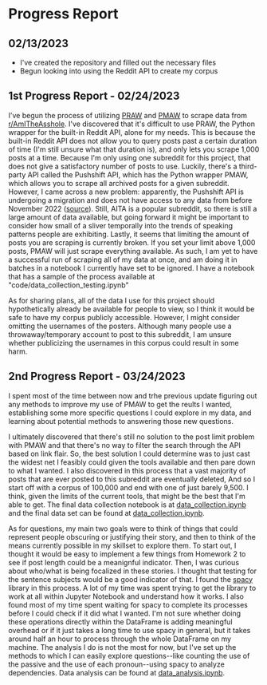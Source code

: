 # Progress Report

## 02/13/2023

* I've created the repository and filled out the necessary files
* Begun looking into using the Reddit API to create my corpus

## 1st Progress Report - 02/24/2023

I've begun the process of utilizing [PRAW](https://praw.readthedocs.io/en/latest/index.html) and [PMAW](https://github.com/mattpodolak/pmaw) to scrape data from [r/AmITheAsshole](https://www.reddit.com/r/AmItheAsshole/). I've discovered that it's difficult to use PRAW, the Python wrapper for the built-in Reddit API, alone for my needs. This is because the built-in Reddit API does not allow you to query posts past a certain duration of time (I'm still unsure what that duration is), and only lets you scrape 1,000 posts at a time. Because I'm only using one subreddit for this project, that does not give a satisfactory number of posts to use.
Luckily, there's a third-party API called the Pushshift API, which has the Python wrapper PMAW, which allows you to scrape all archived posts for a given subreddit. However, I came across a new problem: apparently, the Pushshift API is undergoing a migration and does not have access to any data from before November 2022 ([source](https://github.com/mattpodolak/pmaw/issues/57)). Still, AITA is a popular subreddit, so there is still a large amount of data available, but going forward it might be important to consider how small of a sliver temporally into the trends of speaking patterns people are exhibiting.
Lastly, it seems that limiting the amount of posts you are scraping is currently broken. If you set your limit above 1,000 posts, PMAW will just scrape everything available. As such, I am yet to have a successful run of scraping all of my data at once, and am doing it in batches in a notebook I currently have set to be ignored. I have a notebook that has a sample of the process available at "code/data_collection_testing.ipynb"

As for sharing plans, all of the data I use for this project should hypothetically already be available for people to view, so I think it would be safe to have my corpus publicly accessible. However, I might consider omitting the usernames of the posters. Although many people use a throwaway/temporary account to post to this subreddit, I am unsure whether publicizing the usernames in this corpus could result in some harm.

## 2nd Progress Report - 03/24/2023

I spent most of the time between now and trhe previous update figuring out any methods to improve my use of PMAW to get the reults I wanted, establishing some more specific questions I could explore in my data, and learning about potential methods to answering those new questions.

I ultimately discovered that there's still no solution to the post limit problem with PMAW and that there's no way to filter the search through the API based on link flair. So, the best solution I could determine was to just cast the widest net I feasibly could given the tools available and then pare down to what I wanted. I also discovered in this process that a vast majority of posts that are ever posted to this subreddit are eventually deleted, And so I start off with a corpus of 100,000 and end with one of just barely 9,500. I think, given the limits of the current tools, that might be the best that I'm able to get. The final data collection notebook is at [data_collection.ipynb](https://github.com/Data-Science-for-Linguists-2023/AITA-Blame-Analysis/blob/main/code/data_collection.ipynb) and the final data set can be found at [data_collection.ipynb](https://github.com/Data-Science-for-Linguists-2023/AITA-Blame-Analysis/blob/main/data/aita_data.csv).

As for questions, my main two goals were to think of things that could represent people obscuring or justifying their story, and then to think of the means currently possible in my skillset to explore them. To start out, I thought it would be easy to implement a few things from Homework 2 to see if post length could be a meanignful indicator. Then, I was curious about who/what is being focalized in these stories. I thought that testing for the sentence subjects would be a good indicator of that. I found the [spacy](https://spacy.io/) library in this process. A lot of my time was spent trying to get the library to work at all within Jupyter Notebook and understand how it works. I also found most of my time spent waiting for spacy to complete its processes before I could check if it did what I wanted. I'm not sure whether doing these operations directly within the DataFrame is adding meaningful overhead or if it just takes a long time to use spacy in general, but it takes around half an hour to process through the whole DataFrame on my machine. The analysis I do is not the most for now, but I've set up the methods to which I can easily explore questions--like counting the use of the passive and the use of each pronoun--using spacy to analyze dependencies. Data analysis can be found at [data_analysis.ipynb](https://github.com/Data-Science-for-Linguists-2023/AITA-Blame-Analysis/blob/main/code/data_analysis.ipynb).